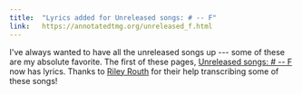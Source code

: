 ```yaml
---
title: 	"Lyrics added for Unreleased songs: # -- F"
link: 	https://annotatedtmg.org/unreleased_f.html
---
```


I've always wanted to have all the unreleased songs up --- some of these are
my absolute favorite. The first of these pages, [Unreleased songs: # --
F](unreleased-_f.html) now has lyrics. Thanks to [Riley
Routh](https://rileyrouth.com) for their help transcribing some of these
songs!
